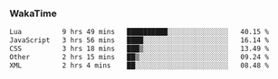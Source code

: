 ### WakaTime

<!--START_SECTION:waka-->

```txt
Lua          9 hrs 49 mins   ██████████░░░░░░░░░░░░░░░   40.15 %
JavaScript   3 hrs 56 mins   ████░░░░░░░░░░░░░░░░░░░░░   16.14 %
CSS          3 hrs 18 mins   ███▒░░░░░░░░░░░░░░░░░░░░░   13.49 %
Other        2 hrs 15 mins   ██▒░░░░░░░░░░░░░░░░░░░░░░   09.24 %
XML          2 hrs 4 mins    ██░░░░░░░░░░░░░░░░░░░░░░░   08.48 %
```

<!--END_SECTION:waka-->

